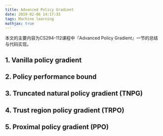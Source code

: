 ```yaml
---
title: Advanced Policy Gradient
date: 2019-02-06 14:17:33
tags: Machine learning
mathjax: true
---
```


本文的主要内容为CS294-112课程中『Advanced Policy Gradient』一节的总结与代码实现。
<!-- more -->

## 1. Vanilla policy gradient

## 2. Policy performance bound

## 3. Truncated natural policy gradient (TNPG)

## 4. Trust region policy gradient (TRPO)

## 5. Proximal policy gradient (PPO)